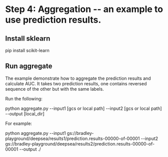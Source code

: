 # Step 4: Aggregation -- an example to use prediction results.

## Install sklearn

pip install scikit-learn

## Run aggregate

The example demonstrate how to aggregate the prediction results and calculate AUC. It takes
two prediction results, one contains reversed sequence of the other but with the same labels.

Run the following:

python aggregate.py --input1 [gcs or local path] --input2 [gcs or local path] --output [local_dir]


For example: 

python aggregate.py --input1 gs://bradley-playground/deepsea/results1/prediction.results-00000-of-00001 --input2 gs://bradley-playground/deepsea/results2/prediction.results-00000-of-00001 --output ./


